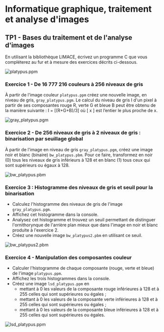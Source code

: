 # Informatique graphique, traitement et analyse d'images
## TP1 - Bases du traitement et de l'analyse d'images

En utilisant la bibliothèque LIMACE, écrivez un programme C que vous compléterez au fur et à mesure des exercices décrits ci-dessous.

![platypus.ppm](https://ups.clementbosc.fr/tp1-igtai/platypus.jpg)

### Exercice 1 - De 16 777 216 couleurs à 256 niveaux de gris

À partir de l'image couleur `platypus.ppm` créez une nouvelle image, en niveau de gris, `gray_platypus.pgm`.
Le calcul du niveau de gris I d'un pixel à partir de ses composantes rouge R, verte G et bleue B peut être obtenu de la manière suivante :
I = [(R+G+B)/3] où \[ x \] est l’entier le plus proche de x.

![gray_platypus.pgm](https://ups.clementbosc.fr/tp1-igtai/gray_platypus.jpg)

### Exercice 2 - De 256 niveaux de gris à 2 niveaux de gris : binarisation par seuillage global

À partir de l'image en niveau de gris `gray_platypus.pgm`, créez une image noir et blanc (binaire) `bw_platypus.pbm`. Pour ce faire, transformez en noir (0) tous les niveaux de gris inférieurs à 128 et en blanc (1) tous ceux qui sont supérieurs ou égaux à 128. 

![bw_platypus.pbm](https://ups.clementbosc.fr/tp1-igtai/bw_platypus.jpg)

### Exercice 3 : Histogramme des niveaux de gris et seuil pour la binarisation

* Calculez l'histogramme des niveaux de gris de l'image `gray_platypus.pgm`.
* Affichez cet histogramme dans la console.
* Analysez cet histogramme et trouvez un seuil permettant de distinguer l'ornithorynque de l'arrière plan mieux que dans l'image en noir et blanc produite à l'exercice 2. 
* Créez une nouvelle image `bw_platypus2.pbm` en utilisant ce seuil.

![bw_platypus2.pbm](https://ups.clementbosc.fr/tp1-igtai/bw_platypus2.jpg)

### Exercice 4 - Manipulation des composantes couleur 

* Calculer l'histogramme de chaque composante (rouge, verte et bleue) de l'image `platypus.ppm`. 
* Affichez les trois histogrammes dans la console.
* Créez une image `lsd_platypus.ppm` en
    * mettant à 0 les valeurs de la composante rouge inférieures à 128 et à 255 celles qui sont supérieures ou égales ;
    * mettant à 0 les valeurs de la composante verte inférieures à 128 et à 255 celles qui sont supérieures ou égales ;
    * mettant à 0 les valeurs de la composante bleue inférieures à 128 et à 255 celles qui sont supérieures ou égales.

![lsd_platypus.ppm](https://ups.clementbosc.fr/tp1-igtai/lsd_platypus.jpg)
